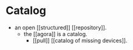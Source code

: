 # Catalog

- an open [[structured]] [[repository]].
	- the [[agora]] is a catalog.
		- [[pull]] [[catalog of missing devices]].
  


